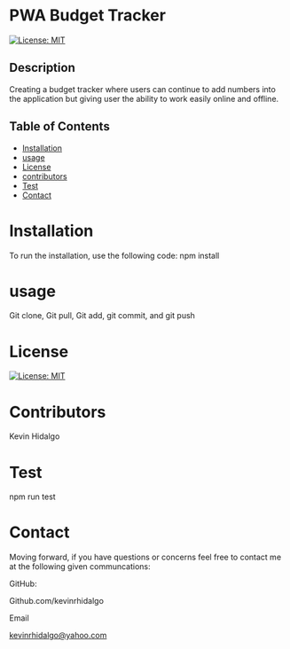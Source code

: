 # PWA Budget Tracker
  [![License: MIT](https://img.shields.io/badge/License-MIT-yellow.svg)](https://opensource.org/licenses/MIT)
  ## Description 
Creating a budget tracker where users can continue to add numbers into the application but giving user the ability to work easily online and offline. 
  ## Table of Contents 

  * [Installation](#installation)
  * [usage](#usage)
  * [License](#license)
  * [contributors](#contributors)
  * [Test](#test)
  * [Contact](#contact)
  # Installation
  To run the installation, use the following code:
  npm install
  # usage
  Git clone, Git pull, Git add, git commit, and git push
  # License
  [![License: MIT](https://img.shields.io/badge/License-MIT-yellow.svg)](https://opensource.org/licenses/MIT)
  
  # Contributors
  Kevin Hidalgo
  # Test
  npm run test
  # Contact
  Moving forward, if you have questions or concerns feel free to contact me at the following given communcations: 


  GitHub: 

  Github.com/kevinrhidalgo 

  Email 

  kevinrhidalgo@yahoo.com 


 
  

  
